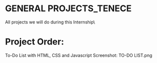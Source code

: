 # GENERAL PROJECTS_TENECE
All projects we will do during this Internship\

# Project Order:
To-Do List with HTML, CSS and Javascript
Screenshot: TO-DO LIST.png
